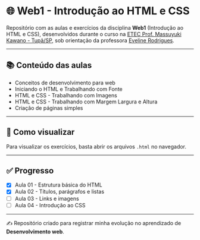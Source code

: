 # 🌐 Web1 - Introdução ao HTML e CSS

Repositório com as aulas e exercícios da disciplina **Web1** (Introdução ao HTML e CSS), desenvolvidos durante o curso na [ETEC Prof. Massuyuki Kawano - Tupã/SP](https://www.linkedin.com/company/etec-professor-massuyuki-kawano/posts/?feedView=all), sob orientação da professora [Eveline Rodrigues](https://www.linkedin.com/in/evelinerodrigues/overlay/about-this-profile/).

---

## 📚 Conteúdo das aulas
- Conceitos de desenvolvimento para web
- Iniciando o HTML e Trabalhando com Fonte   
- HTML e CSS  - Trabalhando com Imagens  
- HTML e CSS - Trabalhando com Margem Largura e Altura  
- Criação de páginas simples  

---

## 📂 Como visualizar
Para visualizar os exercícios, basta abrir os arquivos `.html` no navegador.  

---

## ✅ Progresso
- [x] Aula 01 - Estrutura básica do HTML  
- [x] Aula 02 - Títulos, parágrafos e listas  
- [ ] Aula 03 - Links e imagens  
- [ ] Aula 04 - Introdução ao CSS  

---

✍️ Repositório criado para registrar minha evolução no aprendizado de **Desenvolvimento web**.
